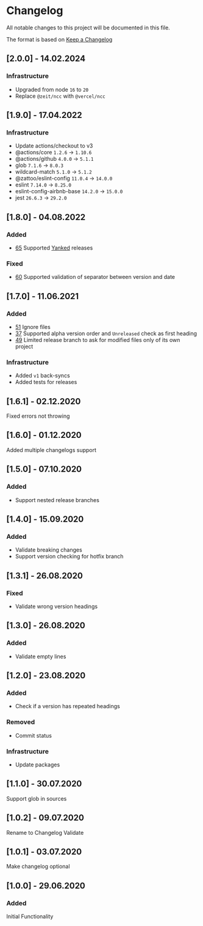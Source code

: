# Changelog
All notable changes to this project will be documented in this file.

The format is based on [Keep a Changelog](http://keepachangelog.com/)

## [2.0.0] - 14.02.2024

### Infrastructure
- Upgraded from node `16` to `20`
- Replace `@zeit/ncc` with `@vercel/ncc`

## [1.9.0] - 17.04.2022

### Infrastructure
- Update actions/checkout to v3
- @actions/core `1.2.6` -> `1.10.6`
- @actions/github `4.0.0` -> `5.1.1`
- glob `7.1.6` -> `8.0.3`
- wildcard-match `5.1.0` -> `5.1.2`
- @zattoo/eslint-config `11.0.4` -> `14.0.0`
- eslint `7.14.0` -> `8.25.0`
- eslint-config-airbnb-base `14.2.0` -> `15.0.0`
- jest `26.6.3` -> `29.2.0`

## [1.8.0] - 04.08.2022

### Added
- [65](https://github.com/zattoo/changelog/issues/65) Supported [Yanked](https://keepachangelog.com/en/1.0.0/#yanked) releases

### Fixed
- [60](https://github.com/zattoo/changelog/issues/60) Supported validation of separator between version and date

## [1.7.0] - 11.06.2021

### Added
- [51](https://github.com/zattoo/changelog/issues/51) Ignore files
- [37](https://github.com/zattoo/changelog/issues/37) Supported alpha version order and `Unreleased` check as first heading
- [49](https://github.com/zattoo/changelog/issues/49) Limited release branch to ask for modified files only of its own project

### Infrastructure
- Added `v1` back-syncs
- Added tests for releases

## [1.6.1] - 02.12.2020

Fixed errors not throwing

## [1.6.0] - 01.12.2020

Added multiple changelogs support

## [1.5.0] - 07.10.2020

### Added
-  Support nested release branches

## [1.4.0] - 15.09.2020

### Added
- Validate breaking changes
- Support version checking for hotfix branch

## [1.3.1] - 26.08.2020

### Fixed
- Validate wrong version headings

## [1.3.0] - 26.08.2020

### Added
- Validate empty lines

## [1.2.0] - 23.08.2020

### Added
- Check if a version has repeated headings

### Removed
- Commit status

### Infrastructure
- Update packages

## [1.1.0] - 30.07.2020

Support glob in sources

## [1.0.2] - 09.07.2020

Rename to Changelog Validate

## [1.0.1] - 03.07.2020

Make changelog optional

## [1.0.0] - 29.06.2020

### Added
Initial Functionality
